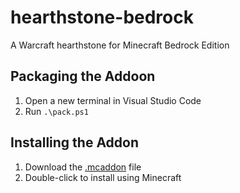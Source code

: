 # hearthstone-bedrock
A Warcraft hearthstone for Minecraft Bedrock Edition

## Packaging the Addoon
1. Open a new terminal in Visual Studio Code
1. Run `.\pack.ps1`

## Installing the Addon
1. Download the [.mcaddon](https://github.com/kirbycope/hearthstone-bedrock/raw/main/hearthstone-bedrock.mcaddon) file
1. Double-click to install using Minecraft
